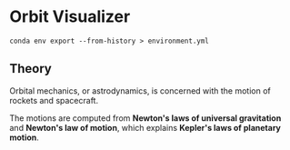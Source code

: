 # Orbit Visualizer

```
conda env export --from-history > environment.yml
```

## Theory

Orbital mechanics, or astrodynamics, is concerned with the motion of rockets and spacecraft.

The motions are computed from **Newton's laws of universal gravitation** and **Newton's law of motion**, which explains **Kepler's laws of planetary motion**.
